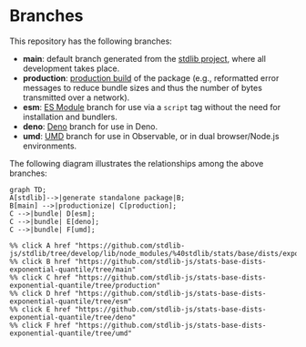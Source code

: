 <!--

@license Apache-2.0

Copyright (c) 2022 The Stdlib Authors.

Licensed under the Apache License, Version 2.0 (the "License");
you may not use this file except in compliance with the License.
You may obtain a copy of the License at

    http://www.apache.org/licenses/LICENSE-2.0

Unless required by applicable law or agreed to in writing, software
distributed under the License is distributed on an "AS IS" BASIS,
WITHOUT WARRANTIES OR CONDITIONS OF ANY KIND, either express or implied.
See the License for the specific language governing permissions and
limitations under the License.

-->

# Branches

This repository has the following branches:

-   **main**: default branch generated from the [stdlib project][stdlib-url], where all development takes place.
-   **production**: [production build][production-url] of the package (e.g., reformatted error messages to reduce bundle sizes and thus the number of bytes transmitted over a network).
-   **esm**: [ES Module][esm-url] branch for use via a `script` tag without the need for installation and bundlers.
-   **deno**: [Deno][deno-url] branch for use in Deno.
-   **umd**: [UMD][umd-url] branch for use in Observable, or in dual browser/Node.js environments.

The following diagram illustrates the relationships among the above branches:

```mermaid
graph TD;
A[stdlib]-->|generate standalone package|B;
B[main] -->|productionize| C[production];
C -->|bundle| D[esm];
C -->|bundle| E[deno];
C -->|bundle| F[umd];

%% click A href "https://github.com/stdlib-js/stdlib/tree/develop/lib/node_modules/%40stdlib/stats/base/dists/exponential/quantile"
%% click B href "https://github.com/stdlib-js/stats-base-dists-exponential-quantile/tree/main"
%% click C href "https://github.com/stdlib-js/stats-base-dists-exponential-quantile/tree/production"
%% click D href "https://github.com/stdlib-js/stats-base-dists-exponential-quantile/tree/esm"
%% click E href "https://github.com/stdlib-js/stats-base-dists-exponential-quantile/tree/deno"
%% click F href "https://github.com/stdlib-js/stats-base-dists-exponential-quantile/tree/umd"
```

[stdlib-url]: https://github.com/stdlib-js/stdlib/tree/develop/lib/node_modules/%40stdlib/stats/base/dists/exponential/quantile
[production-url]: https://github.com/stdlib-js/stats-base-dists-exponential-quantile/tree/production
[deno-url]: https://github.com/stdlib-js/stats-base-dists-exponential-quantile/tree/deno
[umd-url]: https://github.com/stdlib-js/stats-base-dists-exponential-quantile/tree/umd
[esm-url]: https://github.com/stdlib-js/stats-base-dists-exponential-quantile/tree/esm